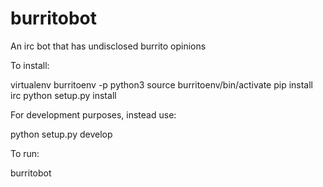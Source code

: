 burritobot
==========

An irc bot that has undisclosed burrito opinions

To install:

virtualenv burritoenv -p python3
source burritoenv/bin/activate
pip install irc
python setup.py install

For development purposes, instead use:

python setup.py develop

To run:

burritobot


